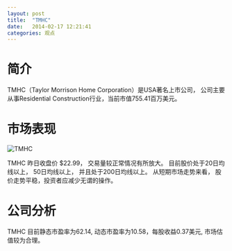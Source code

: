 ```yaml
---
layout: post
title:  "TMHC"
date:   2014-02-17 12:21:41
categories: 观点
---
```


# 简介
TMHC（Taylor Morrison Home Corporation）是USA著名上市公司，
公司主要从事Residential Construction行业，当前市值755.41百万美元。

# 市场表现

![TMHC](http://finviz.com/chart.ashx?t=TMHC&ty=c&ta=1&p=d&s=l)

TMHC 昨日收盘价 $22.99，
交易量较正常情况有所放大。
目前股价处于20日均线以上，
50日均线以上，
并且处于200日均线以上。
从短期市场走势来看，
股价走势平稳，投资者应减少无谓的操作。

# 公司分析
TMHC 目前静态市盈率为62.14, 动态市盈率为10.58，每股收益0.37美元,
市场估值较为合理。
